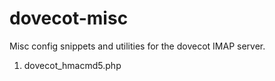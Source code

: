 # dovecot-misc

Misc config snippets and utilities for the dovecot IMAP server.

1. dovecot_hmacmd5.php

